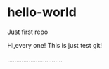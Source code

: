 # hello-world
Just first repo

Hi,every one!
This is just test git!

...............................
